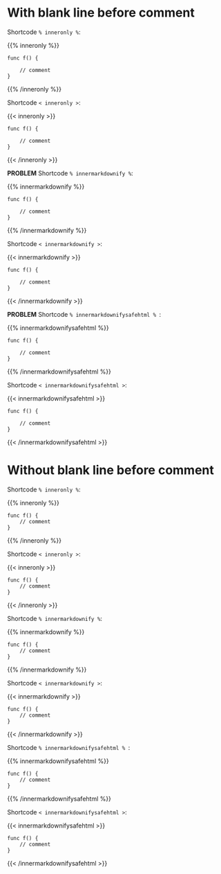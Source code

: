 ---
---

# With blank line before comment

Shortcode `% inneronly %`:

{{% inneronly %}}
```golang
func f() {

    // comment
}
```
{{% /inneronly %}}

Shortcode `< inneronly >`:

{{< inneronly >}}
```golang
func f() {

    // comment
}
```
{{< /inneronly >}}

**PROBLEM**  Shortcode `% innermarkdownify %`:

{{% innermarkdownify %}}
```golang
func f() {

    // comment
}
```
{{% /innermarkdownify %}}

Shortcode `< innermarkdownify >`:

{{< innermarkdownify >}}
```golang
func f() {

    // comment
}
```
{{< /innermarkdownify >}}

**PROBLEM** Shortcode `% innermarkdownifysafehtml % `:

{{% innermarkdownifysafehtml %}}
```golang
func f() {

    // comment
}
```
{{% /innermarkdownifysafehtml %}}

Shortcode `< innermarkdownifysafehtml >`:

{{< innermarkdownifysafehtml >}}
```golang
func f() {

    // comment
}
```
{{< /innermarkdownifysafehtml >}}

# Without blank line before comment

Shortcode `% inneronly %`:

{{% inneronly %}}
```golang
func f() {
    // comment
}
```
{{% /inneronly %}}

Shortcode `< inneronly >`:

{{< inneronly >}}
```golang
func f() {
    // comment
}
```
{{< /inneronly >}}

Shortcode `% innermarkdownify %`:

{{% innermarkdownify %}}
```golang
func f() {
    // comment
}
```
{{% /innermarkdownify %}}

Shortcode `< innermarkdownify >`:

{{< innermarkdownify >}}
```golang
func f() {
    // comment
}
```
{{< /innermarkdownify >}}

Shortcode `% innermarkdownifysafehtml % `:

{{% innermarkdownifysafehtml %}}
```golang
func f() {
    // comment
}
```
{{% /innermarkdownifysafehtml %}}

Shortcode `< innermarkdownifysafehtml >`:

{{< innermarkdownifysafehtml >}}
```golang
func f() {
    // comment
}
```
{{< /innermarkdownifysafehtml >}}
